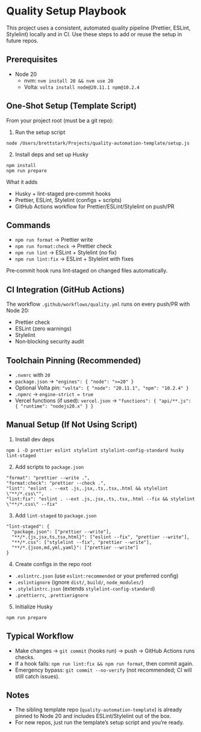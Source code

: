 # Quality Setup Playbook

This project uses a consistent, automated quality pipeline (Prettier, ESLint, Stylelint) locally and in CI. Use these steps to add or reuse the setup in future repos.

## Prerequisites

- Node 20
  - nvm: `nvm install 20 && nvm use 20`
  - Volta: `volta install node@20.11.1 npm@10.2.4`

## One‑Shot Setup (Template Script)

From your project root (must be a git repo):

1) Run the setup script

```
node /Users/brettstark/Projects/quality-automation-template/setup.js
```

2) Install deps and set up Husky

```
npm install
npm run prepare
```

What it adds

- Husky + lint-staged pre‑commit hooks
- Prettier, ESLint, Stylelint (configs + scripts)
- GitHub Actions workflow for Prettier/ESLint/Stylelint on push/PR

## Commands

- `npm run format` → Prettier write
- `npm run format:check` → Prettier check
- `npm run lint` → ESLint + Stylelint (no fix)
- `npm run lint:fix` → ESLint + Stylelint with fixes

Pre‑commit hook runs lint‑staged on changed files automatically.

## CI Integration (GitHub Actions)

The workflow `.github/workflows/quality.yml` runs on every push/PR with Node 20:

- Prettier check
- ESLint (zero warnings)
- Stylelint
- Non‑blocking security audit

## Toolchain Pinning (Recommended)

- `.nvmrc` with `20`
- `package.json` → `"engines": { "node": ">=20" }`
- Optional Volta pin: `"volta": { "node": "20.11.1", "npm": "10.2.4" }`
- `.npmrc` → `engine-strict = true`
- Vercel functions (if used): `vercel.json` → `"functions": { "api/**.js": { "runtime": "nodejs20.x" } }`

## Manual Setup (If Not Using Script)

1) Install dev deps

```
npm i -D prettier eslint stylelint stylelint-config-standard husky lint-staged
```

2) Add scripts to `package.json`

```
"format": "prettier --write .",
"format:check": "prettier --check .",
"lint": "eslint . --ext .js,.jsx,.ts,.tsx,.html && stylelint \"**/*.css\"",
"lint:fix": "eslint . --ext .js,.jsx,.ts,.tsx,.html --fix && stylelint \"**/*.css\" --fix"
```

3) Add `lint-staged` to `package.json`

```
"lint-staged": {
  "package.json": ["prettier --write"],
  "**/*.{js,jsx,ts,tsx,html}": ["eslint --fix", "prettier --write"],
  "**/*.css": ["stylelint --fix", "prettier --write"],
  "**/*.{json,md,yml,yaml}": ["prettier --write"]
}
```

4) Create configs in the repo root

- `.eslintrc.json` (use `eslint:recommended` or your preferred config)
- `.eslintignore` (ignore `dist/`, `build/`, `node_modules/`)
- `.stylelintrc.json` (extends `stylelint-config-standard`)
- `.prettierrc`, `.prettierignore`

5) Initialize Husky

```
npm run prepare
```

## Typical Workflow

- Make changes → `git commit` (hooks run) → push → GitHub Actions runs checks.
- If a hook fails: `npm run lint:fix && npm run format`, then commit again.
- Emergency bypass: `git commit --no-verify` (not recommended; CI will still catch issues).

## Notes

- The sibling template repo (`quality-automation-template`) is already pinned to Node 20 and includes ESLint/Stylelint out of the box.
- For new repos, just run the template’s setup script and you’re ready.

